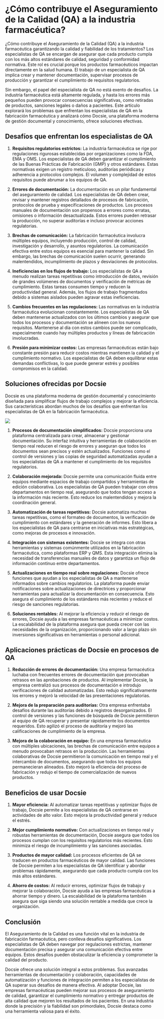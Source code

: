 # ¿Cómo contribuye el Aseguramiento de la Calidad (QA) a la industria farmacéutica?

¿Cómo contribuye el Aseguramiento de la Calidad (QA) a la industria farmacéutica garantizando la calidad y fiabilidad de los tratamientos? Los especialistas de QA se encargan de asegurar que cada producto cumpla con los más altos estándares de calidad, seguridad y conformidad normativa. Este rol es crucial porque los productos farmacéuticos impactan directamente en la salud humana. El trabajo de un especialista de QA implica crear y mantener documentación, supervisar procesos de producción y garantizar el cumplimiento de requisitos regulatorios.

Sin embargo, el papel del especialista de QA no está exento de desafíos. La industria farmacéutica está altamente regulada, y hasta los errores más pequeños pueden provocar consecuencias significativas, como retiradas de productos, sanciones legales o daños a pacientes. Este artículo explorará los problemas que enfrentan los especialistas de QA en la fabricación farmacéutica y analizará cómo Docsie, una plataforma moderna de gestión documental y conocimiento, ofrece soluciones efectivas.

## Desafíos que enfrentan los especialistas de QA

1. **Requisitos regulatorios estrictos:** La industria farmacéutica se rige por regulaciones rigurosas establecidas por organizaciones como la FDA, EMA y OMS. Los especialistas de QA deben garantizar el cumplimiento de las Buenas Prácticas de Fabricación (GMP) y otros estándares. Estas normativas exigen un registro meticuloso, auditorías periódicas y adherencia a protocolos complejos. El volumen y complejidad de estos requisitos puede abrumar a los equipos de QA.

2. **Errores de documentación:** La documentación es un pilar fundamental del aseguramiento de calidad. Los especialistas de QA deben crear, revisar y mantener registros detallados de procesos de fabricación, protocolos de prueba y especificaciones de productos. Los procesos manuales de documentación son propensos a errores como erratas, omisiones o información desactualizada. Estos errores pueden retrasar la producción, no superar auditorías e incluso provocar acciones regulatorias.

3. **Brechas de comunicación:** La fabricación farmacéutica involucra múltiples equipos, incluyendo producción, control de calidad, investigación y desarrollo, y asuntos regulatorios. La comunicación efectiva entre estos equipos es esencial para mantener la calidad. Sin embargo, las brechas de comunicación suelen ocurrir, generando malentendidos, incumplimiento de plazos y desviaciones de protocolos.

4. **Ineficiencias en los flujos de trabajo:** Los especialistas de QA a menudo realizan tareas repetitivas como introducción de datos, revisión de grandes volúmenes de documentos y verificación de métricas de cumplimiento. Estas tareas consumen tiempo y reducen la productividad general. Además, los flujos de trabajo fragmentados debido a sistemas aislados pueden agravar estas ineficiencias.

5. **Cambios frecuentes en las regulaciones:** Las normativas en la industria farmacéutica evolucionan constantemente. Los especialistas de QA deben mantenerse actualizados con los últimos cambios y asegurar que todos los procesos y documentación se alineen con los nuevos requisitos. Mantenerse al día con estos cambios puede ser complicado, especialmente cuando hay múltiples productos y líneas de fabricación involucradas.

6. **Presión para minimizar costos:** Las empresas farmacéuticas están bajo constante presión para reducir costos mientras mantienen la calidad y el cumplimiento normativo. Los especialistas de QA deben equilibrar estas demandas conflictivas, lo que puede generar estrés y posibles compromisos en la calidad.

## Soluciones ofrecidas por Docsie

Docsie es una plataforma moderna de gestión documental y conocimiento diseñada para simplificar flujos de trabajo complejos y mejorar la eficiencia. Sus características abordan muchos de los desafíos que enfrentan los especialistas de QA en la fabricación farmacéutica.

![](https://cdn.docsie.io/workspace_PxAvC1Uenuc7ad6H3/doc_XyRNLa5cwc5POC0vL/file_1PyU2fEARPQ5e7Wyp/quality_assurance_qa_specialist_1_6fd731f3-350c-0db6-c07a-3a79a9cc39d6.jpg)

1. **Procesos de documentación simplificados:** Docsie proporciona una plataforma centralizada para crear, almacenar y gestionar documentación. Su interfaz intuitiva y herramientas de colaboración en tiempo real reducen el riesgo de errores y aseguran que todos los documentos sean precisos y estén actualizados. Funciones como el control de versiones y las copias de seguridad automatizadas ayudan a los especialistas de QA a mantener el cumplimiento de los requisitos regulatorios.

2. **Colaboración mejorada:** Docsie permite una comunicación fluida entre equipos mediante espacios de trabajo compartidos y herramientas de edición colaborativa. Los especialistas de QA pueden trabajar con otros departamentos en tiempo real, asegurando que todos tengan acceso a la información más reciente. Esto reduce los malentendidos y mejora la coordinación general.

3. **Automatización de tareas repetitivas:** Docsie automatiza muchas tareas repetitivas, como el formateo de documentos, la verificación de cumplimiento con estándares y la generación de informes. Esto libera a los especialistas de QA para centrarse en iniciativas más estratégicas, como mejoras de procesos e innovación.

4. **Integración con sistemas existentes:** Docsie se integra con otras herramientas y sistemas comúnmente utilizados en la fabricación farmacéutica, como plataformas ERP y QMS. Esta integración elimina la necesidad de transferencias manuales de datos y garantiza un flujo de información continuo entre departamentos.

5. **Actualizaciones en tiempo real sobre regulaciones:** Docsie ofrece funciones que ayudan a los especialistas de QA a mantenerse informados sobre cambios regulatorios. La plataforma puede enviar notificaciones sobre actualizaciones de directrices y proporcionar herramientas para actualizar la documentación en consecuencia. Esto asegura el cumplimiento de los estándares más recientes y reduce el riesgo de sanciones regulatorias.

6. **Soluciones rentables:** Al mejorar la eficiencia y reducir el riesgo de errores, Docsie ayuda a las empresas farmacéuticas a minimizar costos. La escalabilidad de la plataforma asegura que pueda crecer con las necesidades de la organización, proporcionando valor a largo plazo sin inversiones significativas en herramientas o personal adicional.

## Aplicaciones prácticas de Docsie en procesos de QA

1. **Reducción de errores de documentación:** Una empresa farmacéutica luchaba con frecuentes errores de documentación que provocaban retrasos en las aprobaciones de productos. Al implementar Docsie, la empresa centralizó sus procesos de documentación e introdujo verificaciones de calidad automatizadas. Esto redujo significativamente los errores y mejoró la velocidad de las presentaciones regulatorias.

2. **Mejora de la preparación para auditorías:** Otra empresa enfrentaba desafíos durante las auditorías debido a registros desorganizados. El control de versiones y las funciones de búsqueda de Docsie permitieron al equipo de QA recuperar y presentar rápidamente los documentos requeridos. Esto agilizó el proceso de auditoría y mejoró las calificaciones de cumplimiento de la empresa.

3. **Mejora de la colaboración en equipo:** En una empresa farmacéutica con múltiples ubicaciones, las brechas de comunicación entre equipos a menudo provocaban retrasos en la producción. Las herramientas colaborativas de Docsie permitieron la comunicación en tiempo real y el intercambio de documentos, asegurando que todos los equipos permanecieran alineados. Esto mejoró la eficiencia del proceso de fabricación y redujo el tiempo de comercialización de nuevos productos.

## Beneficios de usar Docsie

1. **Mayor eficiencia:** Al automatizar tareas repetitivas y optimizar flujos de trabajo, Docsie permite a los especialistas de QA centrarse en actividades de alto valor. Esto mejora la productividad general y reduce el estrés.

2. **Mejor cumplimiento normativo:** Con actualizaciones en tiempo real y robustas herramientas de documentación, Docsie asegura que todos los procesos cumplan con los requisitos regulatorios más recientes. Esto minimiza el riesgo de incumplimiento y las sanciones asociadas.

3. **Productos de mayor calidad:** Los procesos eficientes de QA se traducen en productos farmacéuticos de mayor calidad. Las funciones de Docsie permiten a los especialistas de QA identificar y abordar problemas rápidamente, asegurando que cada producto cumpla con los más altos estándares.

4. **Ahorro de costos:** Al reducir errores, optimizar flujos de trabajo y mejorar la colaboración, Docsie ayuda a las empresas farmacéuticas a ahorrar tiempo y dinero. La escalabilidad de la plataforma también asegura que siga siendo una solución rentable a medida que crece la organización.

## Conclusión

El Aseguramiento de la Calidad es una función vital en la industria de fabricación farmacéutica, pero conlleva desafíos significativos. Los especialistas de QA deben navegar por regulaciones estrictas, mantener documentación precisa y asegurar una comunicación efectiva entre equipos. Estos desafíos pueden obstaculizar la eficiencia y comprometer la calidad del producto.

Docsie ofrece una solución integral a estos problemas. Sus avanzadas herramientas de documentación y colaboración, capacidades de automatización y funciones de integración permiten a los especialistas de QA superar sus desafíos de manera efectiva. Al adoptar Docsie, las empresas farmacéuticas pueden mejorar sus procesos de aseguramiento de calidad, garantizar el cumplimiento normativo y entregar productos de alta calidad que mejoren los resultados de los pacientes. En una industria donde la precisión y la fiabilidad son primordiales, Docsie destaca como una herramienta valiosa para el éxito.